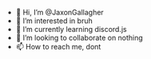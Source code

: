 - 👋 Hi, I’m @JaxonGallagher
- 👀 I’m interested in bruh
- 🌱 I’m currently learning discord.js
- 💞️ I’m looking to collaborate on nothing
- 📫 How to reach me, dont
